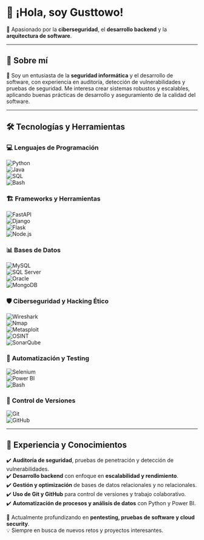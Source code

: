 # 👋 ¡Hola, soy Gusttowo!  

🚀 Apasionado por la **ciberseguridad**, el **desarrollo backend** y la **arquitectura de software**.  

---

## 🔹 Sobre mí  

🎯 Soy un entusiasta de la **seguridad informática** y el desarrollo de software, con experiencia en auditoría, detección de vulnerabilidades y pruebas de seguridad. Me interesa crear sistemas robustos y escalables, aplicando buenas prácticas de desarrollo y aseguramiento de la calidad del software.  

---

## 🛠️ Tecnologías y Herramientas  

### 💻 **Lenguajes de Programación**  
![Python](https://img.shields.io/badge/Python-3776AB?style=for-the-badge&logo=python&logoColor=white)  
![Java](https://img.shields.io/badge/Java-ED8B00?style=for-the-badge&logo=java&logoColor=white)  
![SQL](https://img.shields.io/badge/SQL-4479A1?style=for-the-badge&logo=MySQL&logoColor=white)  
![Bash](https://img.shields.io/badge/Bash-4EAA25?style=for-the-badge&logo=gnu-bash&logoColor=white)  

### 🏗️ **Frameworks y Herramientas**  
![FastAPI](https://img.shields.io/badge/FastAPI-009688?style=for-the-badge&logo=fastapi&logoColor=white)  
![Django](https://img.shields.io/badge/Django-092E20?style=for-the-badge&logo=django&logoColor=white)  
![Flask](https://img.shields.io/badge/Flask-000000?style=for-the-badge&logo=flask&logoColor=white)  
![Node.js](https://img.shields.io/badge/Node.js-339933?style=for-the-badge&logo=nodedotjs&logoColor=white)  

### 📊 **Bases de Datos**  
![MySQL](https://img.shields.io/badge/MySQL-4479A1?style=for-the-badge&logo=mysql&logoColor=white)  
![SQL Server](https://img.shields.io/badge/SQL%20Server-CC2927?style=for-the-badge&logo=microsoft-sql-server&logoColor=white)  
![Oracle](https://img.shields.io/badge/Oracle-F80000?style=for-the-badge&logo=oracle&logoColor=white)  
![MongoDB](https://img.shields.io/badge/MongoDB-47A248?style=for-the-badge&logo=mongodb&logoColor=white)  

### 🛡️ **Ciberseguridad y Hacking Ético**  
![Wireshark](https://img.shields.io/badge/Wireshark-1679A7?style=for-the-badge&logo=wireshark&logoColor=white)  
![Nmap](https://img.shields.io/badge/Nmap-004A7C?style=for-the-badge&logo=nmap&logoColor=white)  
![Metasploit](https://img.shields.io/badge/Metasploit-4E4E4E?style=for-the-badge&logo=metasploit&logoColor=white)  
![OSINT](https://img.shields.io/badge/OSINT-000000?style=for-the-badge&logo=opensourceinitiative&logoColor=white)  
![SonarQube](https://img.shields.io/badge/SonarQube-4E4E4E?style=for-the-badge&logo=sonarqube&logoColor=white)  

### 🔄 **Automatización y Testing**  
![Selenium](https://img.shields.io/badge/Selenium-43B02A?style=for-the-badge&logo=selenium&logoColor=white)  
![Power BI](https://img.shields.io/badge/Power%20BI-F2C811?style=for-the-badge&logo=power-bi&logoColor=black)  
![Bash](https://img.shields.io/badge/Bash-121011?style=for-the-badge&logo=gnu-bash&logoColor=white)  

### 📂 **Control de Versiones**  
![Git](https://img.shields.io/badge/Git-F05032?style=for-the-badge&logo=git&logoColor=white)  
![GitHub](https://img.shields.io/badge/GitHub-181717?style=for-the-badge&logo=github&logoColor=white)  

---

## 🚀 Experiencia y Conocimientos  

✔️ **Auditoría de seguridad**, pruebas de penetración y detección de vulnerabilidades.  
✔️ **Desarrollo backend** con enfoque en **escalabilidad y rendimiento**.  
✔️ **Gestión y optimización** de bases de datos relacionales y no relacionales.  
✔️ **Uso de Git y GitHub** para control de versiones y trabajo colaborativo.  
✔️ **Automatización de procesos y análisis de datos** con Python y Power BI.  

📌 Actualmente profundizando en **pentesting, pruebas de software y cloud security**.  
💡 Siempre en busca de nuevos retos y proyectos interesantes.  

